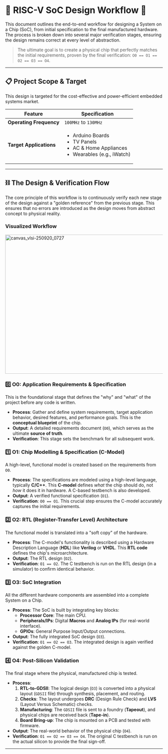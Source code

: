 # 🚀 RISC-V SoC Design Workflow 📝

This document outlines the end-to-end workflow for designing a System on a Chip (SoC), from initial specification to the final manufactured hardware. The process is broken down into several major verification stages, ensuring the design remains correct at every level of abstraction.

> The ultimate goal is to create a physical chip that perfectly matches the initial requirements, proven by the final verification: `O0 == O1 == O2 == O3 == O4`.

---

## 📋 Project Scope & Target

This design is targeted for the cost-effective and power-efficient embedded systems market.

| Feature                 | Specification                                                              |
| ----------------------- | -------------------------------------------------------------------------- |
| **Operating Frequency** | `100MHz` to `130MHz`                                                       |
| **Target Applications** | <ul><li>Arduino Boards</li><li>TV Panels</li><li>AC & Home Appliances</li><li>Wearables (e.g., iWatch)</li></ul> |

---

## ⛓️ The Design & Verification Flow

The core principle of this workflow is to continuously verify each new stage of the design against a "golden reference" from the previous stage. This ensures that no errors are introduced as the design moves from abstract concept to physical reality.

### Visualized Workflow
<img width="3116" height="444" alt="canvas_vlsi-250920_0727" src="https://github.com/user-attachments/assets/aca50d3d-8bca-453a-87ad-190f03f9294b" />


### 0️⃣ O0: Application Requirements & Specification

This is the foundational stage that defines the "why" and "what" of the project before any code is written.

* **Process**: Gather and define system requirements, target application behavior, desired features, and performance goals. This is the **conceptual blueprint** of the chip.
* **Output**: A detailed requirements document (`O0`), which serves as the ultimate **source of truth**.
* **Verification**: This stage sets the benchmark for all subsequent work.

### 1️⃣ O1: Chip Modelling & Specification (C-Model)

A high-level, functional model is created based on the requirements from `O0`.

* **Process**: The specifications are modeled using a high-level language, typically **C/C++**. This **C-model** defines *what* the chip should do, not *how* it does it in hardware. A C-based testbench is also developed.
* **Output**: A verified functional specification (`O1`).
* **Verification**: `O0 == O1`. This crucial step ensures the C-model accurately captures the initial requirements.

### 2️⃣ O2: RTL (Register-Transfer Level) Architecture

The functional model is translated into a "soft copy" of the hardware.

* **Process**: The C-model's functionality is described using a Hardware Description Language (**HDL**) like **Verilog** or **VHDL**. This **RTL code** defines the chip's microarchitecture.
* **Output**: The RTL design (`O2`).
* **Verification**: `O1 == O2`. The C testbench is run on the RTL design (in a simulator) to confirm identical behavior.

### 3️⃣ O3: SoC Integration

All the different hardware components are assembled into a complete System on a Chip.

* **Process**: The SoC is built by integrating key blocks:
    * **Processor Core**: The main CPU.
    * **Peripherals/IPs**: Digital **Macros** and **Analog IPs** (for real-world interface).
    * **GPIOs**: General Purpose Input/Output connections.
* **Output**: The fully integrated SoC design (`O3`).
* **Verification**: `O1 == O2 == O3`. The integrated design is again verified against the golden C-model.

### 4️⃣ O4: Post-Silicon Validation

The final stage where the physical, manufactured chip is tested.

* **Process**:
    1.  **RTL-to-GDSII**: The logical design (`O3`) is converted into a physical layout (`GDSII` file) through synthesis, placement, and routing.
    2.  **Checks**: The layout undergoes **DRC** (Design Rule Check) and **LVS** (Layout Versus Schematic) checks.
    3.  **Manufacturing**: The `GDSII` file is sent to a foundry (**Tapeout**), and physical chips are received back (**Tape-in**).
    4.  **Board Bring-up**: The chip is mounted on a PCB and tested with firmware.
* **Output**: The real-world behavior of the physical chip (`O4`).
* **Verification**: `O1 == O2 == O3 == O4`. The original C testbench is run on the actual silicon to provide the final sign-off.

---
